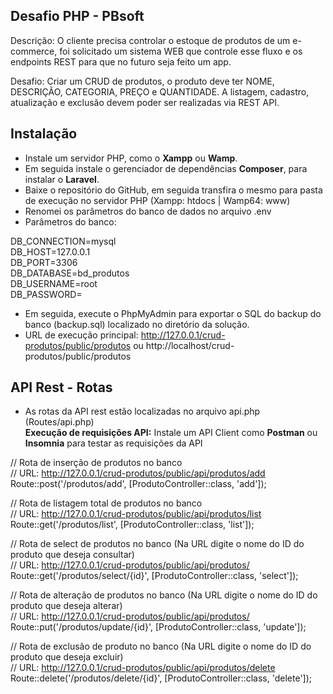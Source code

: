 ## Desafio PHP - PBsoft 

Descrição:
O cliente precisa controlar o estoque de produtos de um e-commerce, foi solicitado
um sistema WEB que controle esse fluxo e os endpoints REST para que no futuro
seja feito um app.

Desafio: Criar um CRUD de produtos, o produto deve ter NOME, DESCRIÇÃO, CATEGORIA,
PREÇO e QUANTIDADE. A listagem, cadastro, atualização e exclusão devem poder
ser realizadas via REST API.


## Instalação

- Instale um servidor PHP, como o <b>Xampp</b> ou <b>Wamp</b>. 
- Em seguida instale o gerenciador de dependências <b>Composer</b>, para instalar o <b>Laravel</b>.
- Baixe o repositório do GitHub, em seguida transfira o mesmo para pasta de execução no servidor PHP (Xampp: htdocs | Wamp64: www)
- Renomei os parâmetros do banco de dados no arquivo .env
- Parâmetros do banco:

DB_CONNECTION=mysql<br>
DB_HOST=127.0.0.1<br>
DB_PORT=3306<br>
DB_DATABASE=bd_produtos<br>
DB_USERNAME=root<br>
DB_PASSWORD=

- Em seguida, execute o PhpMyAdmin para exportar o SQL do backup do banco (backup.sql) localizado no diretório da solução.
- URL de execução principal: http://127.0.0.1/crud-produtos/public/produtos ou http://localhost/crud-produtos/public/produtos

## API Rest - Rotas

- As rotas da API rest estão localizadas no arquivo api.php (Routes/api.php) <br>
<b>Execução de requisições API:</b> Instale um API Client como <b>Postman</b> ou <b>Insomnia</b> para testar as requisições da API</b>

// Rota de inserção de produtos no banco <br>
// URL: http://127.0.0.1/crud-produtos/public/api/produtos/add <br>
Route::post('/produtos/add',  [ProdutoController::class, 'add']);

// Rota de listagem total de produtos no banco <br>
// URL: http://127.0.0.1/crud-produtos/public/api/produtos/list <br>
Route::get('/produtos/list',  [ProdutoController::class, 'list']);

// Rota de select de produtos no banco (Na URL digite o nome do ID do produto que deseja consultar) <br>
// URL: http://127.0.0.1/crud-produtos/public/api/produtos/ <br>
Route::get('/produtos/select/{id}',  [ProdutoController::class, 'select']);

// Rota de alteração de produtos no banco (Na URL digite o nome do ID do produto que deseja alterar) <br>
// URL: http://127.0.0.1/crud-produtos/public/api/produtos/ <br>
Route::put('/produtos/update/{id}',  [ProdutoController::class, 'update']);

// Rota de exclusão de produto no banco (Na URL digite o nome do ID do produto que deseja excluir) <br>
// URL: http://127.0.0.1/crud-produtos/public/api/produtos/delete <br>
Route::delete('/produtos/delete/{id}',  [ProdutoController::class, 'delete']);
